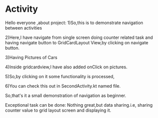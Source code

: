 # Activity

Hello everyone ,about project:
1)So,this is to demonstrate navigation between activities

2)Here,I have navigate from single screen doing counter related task  and having navigate button to GridCardLayout View,by clicking on navigate button.

3)Having Pictures of Cars

4)Inside gridcardview,I have also added onClick on pictures.

5)So,by clicking on it some functionality is processed,

6)You can check this out in SecondActivity.kt named file.


So,that's it a small demonstration of navigation as beginner.

Exceptional task can be done:
Nothing great,but data sharing.i.e, sharing counter value to grid layout screen and displaying it.
